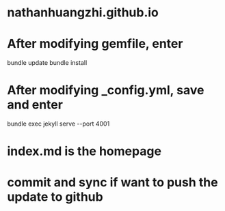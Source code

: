 # nathanhuangzhi.github.io

# After modifying gemfile, enter
bundle update 
bundle install

# After modifying _config.yml, save and enter
bundle exec jekyll serve --port 4001

# index.md is the homepage 

# commit and sync if want to push the update to github




